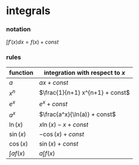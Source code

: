 # integrals

### notation

$\int f'(x) dx = f(x) + const$

### rules

| function     | integration with respect to $x$ |
| ------------ | ------------------------------- |
| $a$          | $ax + const$                    |
| $x^n$        | $\frac{1}{n+1} x^{n+1} + const$ |
| $e^x$        | $e^x + const$                   |
| $a^x$        | $\frac{a^x}{\ln(a)} + const$    |
| $\ln(x)$     | $x\ln(x) - x + const$           |
| $\sin(x)$    | $-\cos(x) + const$              |
| $\cos(x)$    | $\sin(x) + const$               |
| $\int af(x)$ | $a \int f(x)$                   |
